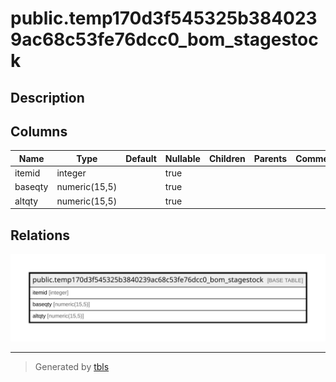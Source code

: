 # public.temp170d3f545325b3840239ac68c53fe76dcc0_bom_stagestock

## Description

## Columns

| Name | Type | Default | Nullable | Children | Parents | Comment |
| ---- | ---- | ------- | -------- | -------- | ------- | ------- |
| itemid | integer |  | true |  |  |  |
| baseqty | numeric(15,5) |  | true |  |  |  |
| altqty | numeric(15,5) |  | true |  |  |  |

## Relations

![er](public.temp170d3f545325b3840239ac68c53fe76dcc0_bom_stagestock.svg)

---

> Generated by [tbls](https://github.com/k1LoW/tbls)
